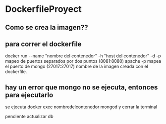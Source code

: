 # DockerfileProyect

## Como se crea la imagen??

## para correr el dockerfile
docker run --name "nombre del contenedor" -h "host del contenedor" -d -p mapeo de puertos separados por dos puntos (8081:8080) apache -p mapea el puerto de mongo (27017:27017) nombre de la imagen creada con el dockerfile.

## hay un error que mongo no se ejecuta, entonces para ejecutarlo
se ejecuta
docker exec nombredelcontenedor mongod y cerrar la terminal

pendiente actualizar db

